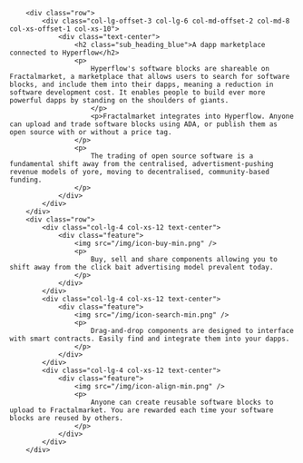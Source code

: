         <div class="row">
            <div class="col-lg-offset-3 col-lg-6 col-md-offset-2 col-md-8 col-xs-offset-1 col-xs-10">
                <div class="text-center">
                    <h2 class="sub_heading_blue">A dapp marketplace connected to Hyperflow</h2>
                    <p>
                        Hyperflow's software blocks are shareable on Fractalmarket, a marketplace that allows users to search for software blocks, and include them into their dapps, meaning a reduction in software development cost. It enables people to build ever more powerful dapps by standing on the shoulders of giants.
                        </p>
                        <p>Fractalmarket integrates into Hyperflow. Anyone can upload and trade software blocks using ADA, or publish them as open source with or without a price tag.
                    </p>
                    <p>
                        The trading of open source software is a fundamental shift away from the centralised, advertisment-pushing revenue models of yore, moving to decentralised, community-based funding.
                    </p>
                </div>
            </div>
        </div>
        <div class="row">
            <div class="col-lg-4 col-xs-12 text-center">
                <div class="feature">
                    <img src="/img/icon-buy-min.png" />
                    <p>
                        Buy, sell and share components allowing you to shift away from the click bait advertising model prevalent today.
                    </p>
                </div>
            </div>
            <div class="col-lg-4 col-xs-12 text-center">
                <div class="feature">
                    <img src="/img/icon-search-min.png" />
                    <p>
                        Drag-and-drop components are designed to interface with smart contracts. Easily find and integrate them into your dapps.
                    </p>
                </div>
            </div>
            <div class="col-lg-4 col-xs-12 text-center">
                <div class="feature">
                    <img src="/img/icon-align-min.png" />
                    <p>
                        Anyone can create reusable software blocks to upload to Fractalmarket. You are rewarded each time your software blocks are reused by others.
                    </p>
                </div>
            </div>
        </div>
